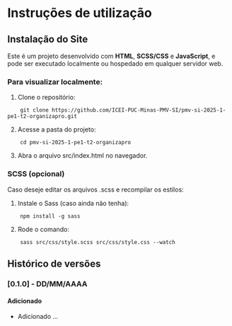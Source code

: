 # Instruções de utilização

## Instalação do Site

Este é um projeto desenvolvido com **HTML**, **SCSS/CSS** e **JavaScript**, e pode ser executado localmente ou hospedado em qualquer servidor web.

### Para visualizar localmente:

1. Clone o repositório:
```
    git clone https://github.com/ICEI-PUC-Minas-PMV-SI/pmv-si-2025-1-pe1-t2-organizapro.git
```
2. Acesse a pasta do projeto:
```
    cd pmv-si-2025-1-pe1-t2-organizapro
```
3. Abra o arquivo src/index.html no navegador.

### SCSS (opcional)

Caso deseje editar os arquivos .scss e recompilar os estilos:

1. Instale o Sass (caso ainda não tenha):
```
    npm install -g sass
```
2. Rode o comando:
```
    sass src/css/style.scss src/css/style.css --watch
```
## Histórico de versões

### [0.1.0] - DD/MM/AAAA
#### Adicionado
- Adicionado ...
